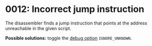 # 0012: Incorrect jump instruction

The disassembler finds a jump instruction that points at the address unreachable in the given script.

**Possible solutions:** toggle the [debug option](../../console.md#ignore_unknown) `IGNORE_UNKNOWN`.

